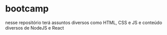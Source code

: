 # bootcamp
 nesse repositório terá assuntos diversos como HTML, CSS e JS e conteúdo diversos de NodeJS e React 
